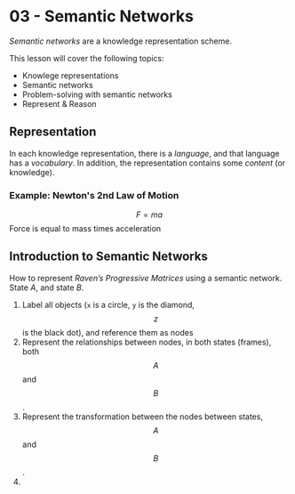 # 03 - Semantic Networks

*Semantic networks* are a knowledge representation scheme. 

This lesson will cover the following topics:

- Knowlege representations
- Semantic networks
- Problem-solving with semantic networks
- Represent & Reason

## Representation

In each knowledge representation, there is a *language*, and that language has a *vocabulary*. In addition, the representation contains some *content* (or knowledge). 

### Example: Newton's 2nd Law of Motion

$$ F = ma $$
Force is equal to mass times acceleration

## Introduction to Semantic Networks

How to represent *Raven’s Progressive Matrices* using a semantic network.
State $A$, and state $B$.
1. Label all objects (`x` is a circle, `y` is the diamond, $$z$$ is the black dot), and reference them as nodes
2. Represent the relationships between nodes, in both states (frames), both $$A$$ and $$B$$.
3. Represent the transformation between the nodes between states, $$A$$ and $$B$$.
4. 